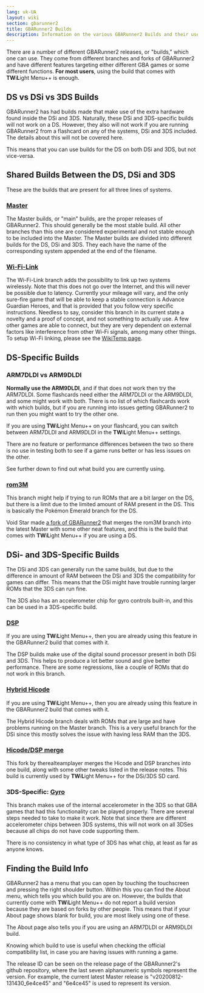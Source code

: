 ```yaml
---
lang: uk-UA
layout: wiki
section: gbarunner2
title: GBARunner2 Builds
description: Information on the various GBARunner2 Builds and their uses
---
```



There are a number of different GBARunner2 releases, or "builds," which one can use. They come from different branches and forks of GBARunner2 and have different features targeting either different GBA games or some different functions. **For most users**, using the build that comes with **TW**i**L**ight Menu++ is enough.

## DS vs DSi vs 3DS Builds

GBARunner2 has had builds made that make use of the extra hardware found inside the DSi and 3DS. Naturally, these DSi and 3DS-specific builds will not work on a DS. However, they also will not work if you are running GBARunner2 from a flashcard on any of the systems, DSi and 3DS included. The details about this will not be covered here.

This means that you can use builds for the DS on both DSi and 3DS, but not vice-versa.

## Shared Builds Between the DS, DSi and 3DS

These are the builds that are present for all three lines of systems.

### [Master](https://github.com/Gericom/GBARunner2/releases)

The Master builds, or "main" builds, are the proper releases of GBARunner2. This should generally be the most stable build. All other branches than this one are considered experimental and not stable enough to be included into the Master. The Master builds are divided into different builds for the DS, DSi and 3DS. They each have the name of the corresponding system appended at the end of the filename.

### [Wi-Fi-Link](https://github.com/Gericom/GBARunner2/releases/tag/v20200217-194452_0b8bbe3)

The Wi-Fi-Link branch adds the possibility to link up two systems wirelessly. Note that this does not go over the Internet, and this will never be possible due to latency. Currently your mileage will vary, and the only sure-fire game that will be able to keep a stable connection is Advance Guardian Heroes, and that is provided that you follow very specific instructions. Needless to say, consider this branch in its current state a novelty and a proof of concept, and not something to actually use. A few other games are able to connect, but they are very dependent on external factors like interference from other Wi-Fi signals, among many other things. To setup Wi-Fi linking, please see the [WikiTemp page](https://wiki.gbatemp.net/wiki/GBARunner2/Link).

## DS-Specific Builds

### ARM7DLDI vs ARM9DLDI

**Normally use the ARM9DLDI**, and if that does not work then try the ARM7DLDI. Some flashcards need either the ARM7DLDI or the ARM9DLDI, and some might work with both. There is no list of which flashcards work with which builds, but if you are running into issues getting GBARunner2 to run then you might want to try the other one.

If you are using **TW**i**L**ight Menu++ on your flashcard, you can switch between ARM7DLDI and ARM9DLDI in the **TW**i**L**ight Menu++ settings.

There are no feature or performance differences between the two so there is no use in testing both to see if a game runs better or has less issues on the other.

See further down to find out what build you are currently using.

### [rom3M](https://github.com/Gericom/GBARunner2/releases/tag/v20190911-201047_371815e)

This branch might help if trying to run ROMs that are a bit larger on the DS, but there is a limit due to the limited amount of RAM present in the DS. This is basically the Pokémon Emerald branch for the DS.

Void Star made [a fork of GBARunner2](https://github.com/unresolvedsymbol/GBARunner2-DSL-Enhanced/releases) that merges the rom3M branch into the latest Master with some other neat features, and this is the build that comes with **TW**i**L**ight Menu++ if you are using a DS.

## DSi- and 3DS-Specific Builds

The DSi and 3DS can generally run the same builds, but due to the difference in amount of RAM between the DSi and 3DS the compatibility for games can differ. This means that the DSi might have trouble running larger ROMs that the 3DS can run fine.

The 3DS also has an accelerometer chip for gyro controls built-in, and this can be used in a 3DS-specific build.

### [DSP](https://github.com/Gericom/GBARunner2/releases/tag/v20200809-113646_551ae99_dsp-audio)

If you are using **TW**i**L**ight Menu++, then you are already using this feature in the GBARunner2 build that comes with it.

The DSP builds make use of the digital sound processor present in both DSi and 3DS. This helps to produce a lot better sound and give better performance. There are some regressions, like a couple of ROMs that do not work in this branch.

### [Hybrid Hicode](https://github.com/Gericom/GBARunner2/releases/tag/v20200812-130512_d5dc8d8)

If you are using **TW**i**L**ight Menu++, then you are already using this feature in the GBARunner2 build that comes with it.

The Hybrid Hicode branch deals with ROMs that are large and have problems running on the Master branch. This is a very useful branch for the DSi since this mostly solves the issue with having less RAM than the 3DS.

### [Hicode/DSP merge](https://github.com/therealteamplayer/GBARunner2/releases/tag/v20210911-merges-and-tweaks)

This fork by therealteamplayer merges the Hicode and DSP branches into one build, along with some other tweaks listed in the release notes. This build is currently used by **TW**i**L**ight Menu++ for the DSi/3DS SD card.

### 3DS-Specific: [Gyro](https://github.com/Gericom/GBARunner2/releases/tag/v20191228-021638_ee7f6a0)

This branch makes use of the internal accelerometer in the 3DS so that GBA games that had this functionality can be played properly. There are several steps needed to take to make it work. Note that since there are different accelerometer chips between 3DS systems, this will not work on all 3DSes because all chips do not have code supporting them.

There is no consistency in what type of 3DS has what chip, at least as far as anyone knows.

## Finding the Build Info

GBARunner2 has a menu that you can open by touching the touchscreen and pressing the right shoulder button. Within this you can find the About menu, which tells you which build you are on. However, the builds that currently come with **TW**i**L**ight Menu++ do not report a build version because they are based on forks by other people. This means that if your About page shows blank for build, you are most likely using one of these.

The About page also tells you if you are using an ARM7DLDI or ARM9DLDI build.

Knowing which build to use is useful when checking the official compatibility list, in case you are having issues with running a game.

The release ID can be seen on the release page of the GBARunner2's github repository, where the last seven alphanumeric symbols represent the version. For example, the current latest Master release is "v20200812-131430_6e4ce45" and "6e4ce45" is used to represent its version.
